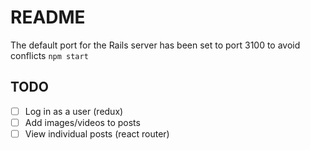 # README

The default port for the Rails server has been set to port 3100 to avoid conflicts `npm start`


## TODO

- [ ] Log in as a user (redux)
- [ ] Add images/videos to posts
- [ ] View individual posts (react router)